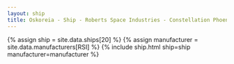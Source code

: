 ```yaml
---
layout: ship
title: Oskoreia - Ship - Roberts Space Industries - Constellation Phoenix Emerald
---
```

{% assign ship = site.data.ships[20] %}
{% assign manufacturer = site.data.manufacturers[RSI] %}
{% include ship.html ship=ship manufacturer=manufacturer %}
